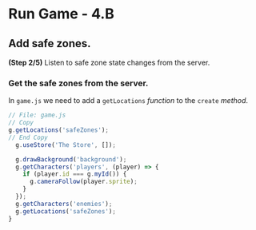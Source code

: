 # Run Game - 4.B

## Add safe zones.

**(Step 2/5)** Listen to safe zone state changes from the server.

### Get the safe zones from the server.

In `game.js` we need to add a `getLocations` _function_ to the `create` _method_.

```javascript
// File: game.js
// Copy
g.getLocations('safeZones');
// End Copy
  g.useStore('The Store', []);

  g.drawBackground('background');
  g.getCharacters('players', (player) => {
    if (player.id === g.myId()) {
      g.cameraFollow(player.sprite);
    }
  });
  g.getCharacters('enemies');
  g.getLocations('safeZones');
}
```
